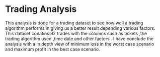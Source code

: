 
# Trading Analysis 

This analysis is done for a trading dataset to see how well a trading algorithm performs in giving us a better result depending various factors.
This dataset conatins 92 trades with the columns such as tickets ,the trading algorithm used ,time date and other factors .
I have conclude the analysis with a in depth view of minimum  loss in the worst case scenario and maximum profit in the best case scenario.
